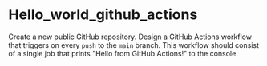 # Hello_world_github_actions
Create a new public GitHub repository. Design a GitHub Actions workflow that triggers on every `push` to the `main` branch. This workflow should consist of a single job that prints "Hello from GitHub Actions!" to the console.
